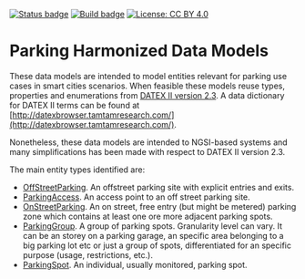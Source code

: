 [![Status badge](https://img.shields.io/badge/status-draft-red.svg)](RELEASE_NOTES)
[![Build badge](https://img.shields.io/travis/smart-data-models/dataModel.Parking.svg "Travis build status")](https://travis-ci.org/smart-data-models/dataModel.Parking/)
[![License: CC BY 4.0](https://img.shields.io/badge/License-CC%20BY%204.0-lightgrey.svg)](https://creativecommons.org/licenses/by/4.0/)
# Parking Harmonized Data Models

These data models are intended to model entities relevant for parking use cases
in smart cities scenarios. When feasible these models reuse types, properties
and enumerations from
[DATEX II version 2.3](http://www.datex2.eu/content/parking-publications-extension-v10a).
A data dictionary for DATEX II terms can be found at
[http://datexbrowser.tamtamresearch.com/](http://datexbrowser.tamtamresearch.com/).

Nonetheless, these data models are intended to NGSI-based systems and many
simplifications has been made with respect to DATEX II version 2.3.

The main entity types identified are:

-   [OffStreetParking](../OffStreetParking/doc/spec.md). An offstreet parking
    site with explicit entries and exits.
-   [ParkingAccess](../ParkingAccess/doc/spec.md). An access point to an off
    street parking site.
-   [OnStreetParking](../OnStreetParking/doc/spec.md). An on street, free entry
    (but might be metered) parking zone which contains at least one ore more
    adjacent parking spots.
-   [ParkingGroup](../ParkingGroup/doc/spec.md). A group of parking spots.
    Granularity level can vary. It can be an storey on a parking garage, an
    specific area belonging to a big parking lot etc or just a group of spots,
    differentiated for an specific purpose (usage, restrictions, etc.).
-   [ParkingSpot](../ParkingSpot/doc/spec.md). An individual, usually monitored,
    parking spot.
